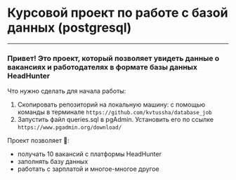 # Курсовой проект по работе с базой данных (postgresql)
---
### Привет! Это проект, который позволяет увидеть данные о вакансиях и работодателях в формате базы данных HeadHunter

Что нужно сделать для начала работы:
1. Скопировать репозиторий на локальную машину: c помощью команды в терминале
`https://github.com/kvtussha/database_job`
2. Запустить файл queries.sql в pgAdmin. Установить его по ссылке
`https://www.pgadmin.org/download/`

Проект позволяет 🚀:
- получать 10 вакансий с платформы HeadHunter
- заполнять базу данных
- работать с зарплатой и многое-многое другое
